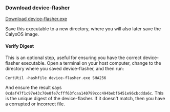 ### Download device-flasher

<a class="btn" href="https://release.calyxinstitute.org/device-flasher/1.0.3/device-flasher.exe">Download device-flasher.exe</a>

Save this executable to a new directory, where you will also later save the CalyxOS image.

#### Verify Digest

This is an optional step, useful for ensuring you have the correct device-flasher executable. Open a terminal on your host computer, change to the directory where you saved device-flasher, and then run:

```
CertUtil -hashfile device-flasher.exe SHA256
```

And ensure the result says `0cdaf47f1c97e43c70e0fe7cfff63fcaa140799ccc494bebf6451e96cbcdda6c`. This is the unique digest of the device-flasher. If it doesn't match, then you have a corrupted or incorrect file.
